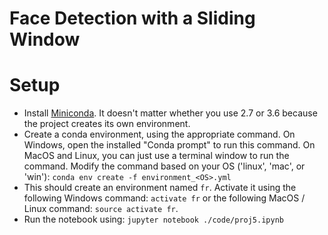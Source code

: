 # Face Detection with a Sliding Window

# Setup
- Install [Miniconda](https://conda.io/miniconda). It doesn't matter whether you use 2.7 or 3.6 because the project creates its own environment.
- Create a conda environment, using the appropriate command. On Windows, open the installed "Conda prompt" to run this command. On MacOS and Linux, you can just use a terminal window to run the command. Modify the command based on your OS ('linux', 'mac', or 'win'): `conda env create -f environment_<OS>.yml`
- This should create an environment named `fr`. Activate it using the following Windows command: `activate fr` or the following MacOS / Linux command: `source activate fr`.
- Run the notebook using: `jupyter notebook ./code/proj5.ipynb`